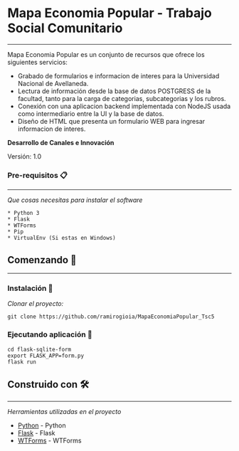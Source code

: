 # Mapa Economia Popular - Trabajo Social Comunitario

---

 Mapa Economia Popular es un conjunto de recursos que ofrece los siguientes servicios:

- Grabado de formularios e informacion de interes para la Universidad Nacional de Avellaneda.
- Lectura de información desde la base de datos POSTGRESS de la facultad, tanto para la carga de categorias, subcategorias y los rubros.
- Conexión con una aplicacion backend implementada con NodeJS usada como intermediario entre la UI y la base de datos.
- Diseño de HTML que presenta un formulario WEB para ingresar informacion de interes.

**Desarrollo de Canales e Innovación**

Versión: 1.0


### Pre-requisitos 📋

---

_Que cosas necesitas para instalar el software_

```
* Python 3
* Flask
* WTForms
* Pip
* VirtualEnv (Si estas en Windows)
```


## Comenzando 🚀

---

### Instalación 🔧

_Clonar el proyecto:_

    git clone https://github.com/ramirogioia/MapaEconomiaPopular_Tsc5
    
    
### Ejecutando aplicación 🔧

```
cd flask-sqlite-form
export FLASK_APP=form.py
flask run
```

## Construido con 🛠️

---

_Herramientas utilizadas en el proyecto_

- [Python](https://www.python.org/) - Python
- [Flask](https://github.com/sronmiz/flask-sqlite-form) - Flask
- [WTForms](https://wtforms.readthedocs.io/en/2.3.x/) - WTForms
